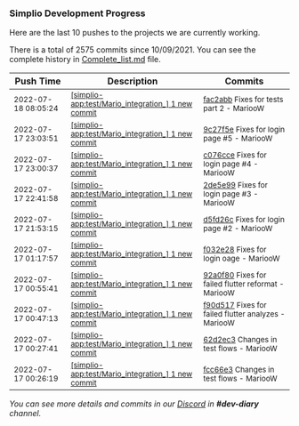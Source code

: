 
### Simplio Development Progress

Here are the last 10 pushes to the projects we are currently working.

There is a total of 2575 commits since 10/09/2021. You can see the complete history in
 [Complete_list.md](Complete_list.md) file.

| Push Time | Description | Commits |
| --- | --- | --- |
| <sub>2022-07-18 08:05:24</sub> | <sub>[[simplio-app:test/Mario\_integration\_] 1 new commit](https://github.com/SimplioOfficial/simplio-app/commit/fac2abb2cdec70b32484efee29ef2057871fa0b6)</sub> | <sub>[fac2abb](https://github.com/SimplioOfficial/simplio-app/commit/fac2abb2cdec70b32484efee29ef2057871fa0b6) Fixes for tests part 2 - MariooW</sub> |
| <sub>2022-07-17 23:03:51</sub> | <sub>[[simplio-app:test/Mario\_integration\_] 1 new commit](https://github.com/SimplioOfficial/simplio-app/commit/9c27f5e6e7285c72596a9883ff6734b87f8bb016)</sub> | <sub>[9c27f5e](https://github.com/SimplioOfficial/simplio-app/commit/9c27f5e6e7285c72596a9883ff6734b87f8bb016) Fixes for login page #5 - MariooW</sub> |
| <sub>2022-07-17 23:00:37</sub> | <sub>[[simplio-app:test/Mario\_integration\_] 1 new commit](https://github.com/SimplioOfficial/simplio-app/commit/c076cce99f427e4068d01ce6fc86bee60c18aa9a)</sub> | <sub>[c076cce](https://github.com/SimplioOfficial/simplio-app/commit/c076cce99f427e4068d01ce6fc86bee60c18aa9a) Fixes for login page #4 - MariooW</sub> |
| <sub>2022-07-17 22:41:58</sub> | <sub>[[simplio-app:test/Mario\_integration\_] 1 new commit](https://github.com/SimplioOfficial/simplio-app/commit/2de5e99e6557cefdf85047e4a60c65ec5dfabdec)</sub> | <sub>[2de5e99](https://github.com/SimplioOfficial/simplio-app/commit/2de5e99e6557cefdf85047e4a60c65ec5dfabdec) Fixes for login page #3 - MariooW</sub> |
| <sub>2022-07-17 21:53:15</sub> | <sub>[[simplio-app:test/Mario\_integration\_] 1 new commit](https://github.com/SimplioOfficial/simplio-app/commit/d5fd26cdb3a0bf2ba34d64af5e324dc7284fef89)</sub> | <sub>[d5fd26c](https://github.com/SimplioOfficial/simplio-app/commit/d5fd26cdb3a0bf2ba34d64af5e324dc7284fef89) Fixes for login page #2 - MariooW</sub> |
| <sub>2022-07-17 01:17:57</sub> | <sub>[[simplio-app:test/Mario\_integration\_] 1 new commit](https://github.com/SimplioOfficial/simplio-app/commit/f032e28d0bd736a9a0f3e1367e5fa20d79d946e3)</sub> | <sub>[f032e28](https://github.com/SimplioOfficial/simplio-app/commit/f032e28d0bd736a9a0f3e1367e5fa20d79d946e3) Fixes for login oage - MariooW</sub> |
| <sub>2022-07-17 00:55:41</sub> | <sub>[[simplio-app:test/Mario\_integration\_] 1 new commit](https://github.com/SimplioOfficial/simplio-app/commit/92a0f80c9c92cc39c6c8e974228243c0d34dfc79)</sub> | <sub>[92a0f80](https://github.com/SimplioOfficial/simplio-app/commit/92a0f80c9c92cc39c6c8e974228243c0d34dfc79) Fixes for failed flutter reformat - MariooW</sub> |
| <sub>2022-07-17 00:47:13</sub> | <sub>[[simplio-app:test/Mario\_integration\_] 1 new commit](https://github.com/SimplioOfficial/simplio-app/commit/f90d517389f87089b452bd5a07182f8ce021d8c3)</sub> | <sub>[f90d517](https://github.com/SimplioOfficial/simplio-app/commit/f90d517389f87089b452bd5a07182f8ce021d8c3) Fixes for failed flutter analyzes - MariooW</sub> |
| <sub>2022-07-17 00:27:41</sub> | <sub>[[simplio-app:test/Mario\_integration\_] 1 new commit](https://github.com/SimplioOfficial/simplio-app/commit/62d2ec3f8fddc0b5da57cb19aa9ddf5125734f38)</sub> | <sub>[62d2ec3](https://github.com/SimplioOfficial/simplio-app/commit/62d2ec3f8fddc0b5da57cb19aa9ddf5125734f38) Changes in test flows - MariooW</sub> |
| <sub>2022-07-17 00:26:19</sub> | <sub>[[simplio-app:test/Mario\_integration\_] 1 new commit](https://github.com/SimplioOfficial/simplio-app/commit/fcc66e3fe26d9c2e99a5509d019041cae1f3bba0)</sub> | <sub>[fcc66e3](https://github.com/SimplioOfficial/simplio-app/commit/fcc66e3fe26d9c2e99a5509d019041cae1f3bba0) Changes in test flows - MariooW</sub> |

_You can see more details and commits in our [Discord](https://discord.gg/aKhjuwZmdP) in **#dev-diary** channel._
